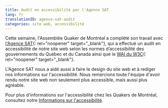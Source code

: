 ```yaml
---
title: Audit en accessibilité par l'Agence SAT
lang: fr
translationID: agence-sat-audit
categories: site web, accessibilité
---
```

Cette semaine, l'Assemblée Quaker de Montréal a complété son travail avec [l'Agence SAT](https://agencesat.com/){: rel="noopener" target="_blank"}, qui a effectué un audit en accessibilité de notre site web selon les normes d’accessibilité des gouvernements du Québec et du Canada ainsi que le [WAI du W3C](https://www.w3.org/WAI/standards-guidelines/fr){: rel="noopener" target="_blank"}.

L'Agence SAT nous a aidé aussi à faire le design du site web et à rediger nos informations sur l'accessibilité. Nous remercions toute l'équipe d'avoir rendu notre site web non seulement plus accessible, mais aussi plus agréable.

Pour plus d'informations sur l'accessibilité chez les Quakers de Montréal, consultez notre [Informations sur l'accessibilité](/accessibilité).
